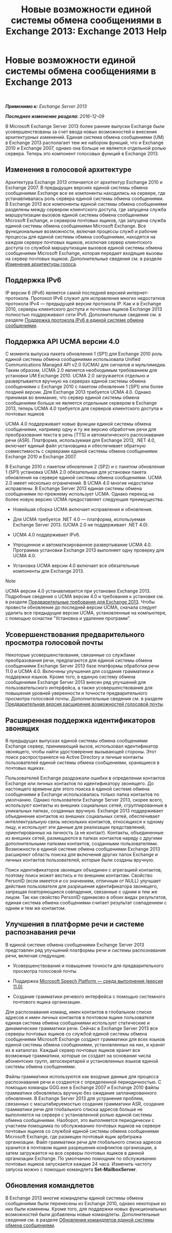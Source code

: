﻿---
title: 'Новые возможности единой системы обмена сообщениями в Exchange 2013: Exchange 2013 Help'
TOCTitle: Новые возможности единой системы обмена сообщениями в Exchange 2013
ms:assetid: a444ef2d-d893-408e-adf9-c9d8a8b07593
ms:mtpsurl: https://technet.microsoft.com/ru-ru/library/JJ150545(v=EXCHG.150)
ms:contentKeyID: 50488775
ms.date: 04/30/2018
mtps_version: v=EXCHG.150
ms.translationtype: HT
---

# Новые возможности единой системы обмена сообщениями в Exchange 2013

 

_**Применимо к:** Exchange Server 2013_

_**Последнее изменение раздела:** 2016-12-09_

В Microsoft Exchange Server 2013 более ранние выпуски Exchange были усовершенствованы за счет ввода новых возможностей и внесения архитектурных изменений. Единая система обмена сообщениями (UM) в Exchange 2013 располагает тем же набором функций, что и Exchange 2010 и Exchange 2007, однако она больше не является отдельной ролью сервера. Теперь это компонент голосовых функций в Exchange 2013.

## Изменения в голосовой архитектуре

Архитектура Exchange 2013 отличается от архитектур Exchange 2010 и Exchange 2007. В предыдущих версиях единой системы обмена сообщениями Exchange все ее компоненты находились на сервере, где устанавливалась роль сервера единой системы обмена сообщениями. В Exchange 2013 все компоненты единой системы обмена сообщениями разделены между сервером клиентского доступа, где запущена служба маршрутизации вызовов единой системы обмена сообщениями Microsoft Exchange, и сервером почтовых ящиков, где запущена служба единой системы обмена сообщениями Microsoft Exchange. Все функциональные возможности, включая процессы служб и рабочие процессы для единой системы обмена сообщениями, находятся на каждом сервере почтовых ящиков, исключая сервер клиентского доступа со службой маршрутизации вызовов единой системы обмена сообщениями Microsoft Exchange, которая передает входящие вызовы на сервер почтовых ящиков. Дополнительные сведения см. в разделе [Изменения архитектуры голоса](voice-architecture-changes-exchange-2013-help.md).

## Поддержка IPv6

IP версии 6 (IPv6) является самой последней версией интернет-протокола. Протокол IPv6 служит для исправления многих недостатков протокола IPv4 — предыдущей версии протокола IP. Как и в Exchange 2010, серверы клиентского доступа и почтовых ящиков Exchange 2013 полностью поддерживают сети IPv6. Дополнительные сведения см. в разделе [Поддержка протокола IPv6 в единой системе обмена сообщениями](ipv6-support-in-unified-messaging-exchange-2013-help.md).

## Поддержка API UCMA версии 4.0

С момента выпуска пакета обновления 1 (SP1) для Exchange 2010 роль единой системы обмена сообщениями использовала Unified Communications Managed API v2.0 (UCMA) для сигналов и мультимедиа. Таким образом, UCMA 2.0 является необходимым требованием для установки UM Exchange 2010. UCMA 2.0 загружается отдельно и развертывается вручную на серверах единой системы обмена сообщениями с Exchange 2010 с пакетом обновления 1 (SP1) или более поздней версии. Для Exchange 2013 требуется UCMA 4.0. Однако принимая во внимание, что сервер единой системы обмена сообщениями больше не является отдельным сервером в Exchange 2013, теперь UCMA 4.0 требуется для серверов клиентского доступа и почтовых ящиков

UCMA 4.0 поддерживает новые функции единой системы обмена сообщениями, например одну и ту же версию обработчик речи для преобразования текста в речь (TTS) и автоматического распознавания речи (ASR). Платформа, используемая для Exchange 2013, .NET 4.0, включает единый файл установщика и обеспечивает обратную совместимость с серверами единой системы обмена сообщениями Exchange 2010 и Exchange 2007.

В Exchange 2010 с пакетом обновления 2 (SP2) и с пакетом обновления 1 (SP1) установка UCMA 2.0 обязательная для установки пакета обновления на сервере единой системы обмена сообщениями. UCMA 2.0 имеет несколько ограничений. В UCMA 4.0 многие недостатки исправлены. В Exchange Server 2013 единая системы обмена сообщениями по-прежнему использует UCMA. Однако переход на более новую версию UCMA предоставляет следующие преимущества.

  - Новейшая сборка UCMA включает исправления и обновления.

  - Для UCMA требуется .NET 4.0 — платформа, используемая Exchange Server 2013. (UCMA 2.0 не поддерживает .NET 4.0).

  - UCMA 4.0 поддерживает IPv6.

  - Упрощенное и автоматизированное развертывание UCMA 4.0. Программа установки Exchange 2013 выполняет одну проверку для UCMA 4.0.

  - Установка UCMA версии 4.0 включает все обязательные компоненты для Exchange 2013.

> [!NOTE]  
> UCMA версии 4.0 устанавливается при установке Exchange 2013. Подробные сведения о UCMA версии 4.0 и требования к установке см. в разделе <a href="exchange-2013-prerequisites-exchange-2013-help.md">Предварительные требования для Exchange 2013</a>. Чтобы провести обновление до последней версии UCMA, сначала следует удалить все предыдущие версии UCMA, установленные на компьютере, с помощью оснастки &quot;Установка и удаление программ&quot;.


## Усовершенствования предварительного просмотра голосовой почты

Некоторые усовершенствования, связанные со службами преобразования речи, предлагаются для единой системы обмена сообщениями Exchange Server 2013 базе платформы обработки речи 11.0 и UCMA 4.0. Включены улучшения для создания грамматики и поддержки языков. Кроме того, в единую систему обмена сообщениями Exchange Server 2013 внесен ряд улучшений для пользовательского интерфейса, а также усовершенствования для повышения уровней уверенности и точности предварительного просмотра голосовой почты. Дополнительные сведения см. в разделе [Предварительная версия расширение возможностей голосовой почты](voice-mail-preview-enhancements-exchange-2013-help.md).

## Расширенная поддержка идентификаторов звонящих

В предыдущих выпусках единой системы обмена сообщениями Exchange сервер, принимающий вызов, использовал идентификатор звонящего, чтобы найти удостоверение вызывающей стороны. Этот поиск распространялся на Active Directory и личные контакты пользователей единой системы обмена сообщениями, хранящиеся в почтовых ящиках.

Пользователей Exchange раздражали ошибки в определении контактов Exchange или личных контактов по идентификатору звонящего. До настоящего времени для этого поиска в единой системе обмена сообщениями в Exchange использовалась только папка контактов по умолчанию. Однако пользователи Exchange Server 2013, скорее всего, используют контакты из внешних социальных сетей, сгруппированные в уникальных папках, созданных вручную. Exchange 2013 поддерживает объединение контактов из внешних социальных сетей, обеспечивает интеллектуальную связь нескольких контактов, относящихся к одному лицу, и использует эти данные для реализации представлений, ориентированных на личность (а не контакт). Контакты, объединенные из внешних сетей, размещаются в папках контактов наряду с другими дополнительными папками контактов, созданными пользователями. Возможности в единой системе обмена сообщениями Exchange 2013 расширяют область поиска для включения других папок Exchange и личных контактов пользователей, которые были созданы вручную.

Поиск идентификаторов звонящих объединен с агрегацией контактов, поэтому поиск может вестись и по внешним контактам. Свойство PersonID (если имеется и со значением, отличным от NULL) улучшает действия пользователя для разрешения идентификатора звонящего, запрещая повторяющиеся совпадения, связанные с одним и тем же лицом. Так как свойство PersonID одинаково в обоих видах результатов, единая система обмена сообщениями считает результат совпадением с одним и тем же контактом.

## Улучшения в платформе речи и системе распознавания речи

В единой системе обмена сообщениями Exchange Server 2013 представлен ряд улучшений платформы речи и системы распознавания речи, включая следующие.

  - Усовершенствования и повышение точности для предварительного просмотра голосовой почты.

  - Поддержка [Microsoft Speech Platform — среда выполнения (версия 11.0)](https://go.microsoft.com/fwlink/p/?linkid=253196).

  - Создание грамматики речевого интерфейса с помощью системного почтового ящика организации.

Для распознавания команд, имен контактов в глобальном списке адресов и имен личных контактов в почтовом ящике пользователя единая система обмена сообщениями использует статические и динамические грамматики речи. Сейчас в Exchange Server 2013 все серверы почтовых ящиков со службой единой системы обмена сообщениями Microsoft Exchange создают грамматики для всех языков единой системы обмена сообщениями, установленных на них, и хранят их в каталогах. Каждый сервер почтовых ящиков хранит все возможные грамматики, которые он создает на основании числа абонентских групп, автосекретарей и установленных языков единой системы обмена сообщениями.

Файлы грамматики используются как входные данные для процесса распознавания речи и создаются с определенной периодичностью. С помощью команды GGG.exe в Exchange 2007 и Exchange 2010 файлы грамматики обновлялись вручную без ожидания запланированного обновления. В Exchange Server 2013 для устранения проблем, связанных с масштабируемостью создания грамматики ASR, создание грамматики речи для глобального списка адресов больше не выполняется на сервере с установленной ролью единой системы обмена сообщениями. Наоборот, это выполняется периодически с участием помощника по обслуживанию почтовых ящиков на сервере почтовых ящиков со службой единой системы обмена сообщениями Microsoft Exchange, где размещен почтовый ящик арбитража организации. Файл грамматики речи для глобального списка адресов хранится в почтовом ящике разрешения конфликтов организации, а затем загружается на все серверы почтовых ящиков в данной организации Exchange. По умолчанию помощник по обслуживанию почтовых ящиков запускается каждые 24 часа. Изменить частоту запуска можно с помощью командлета **Set-MailboxServer**.

## Обновления командлетов

В Exchange 2013 многие командлеты единой системы обмена сообщениями были перенесены из Exchange 2010, однако некоторые из них были изменены. Кроме того, для поддержки новых функциональных возможностей были добавлены новые командлеты. Дополнительные сведения см. в разделе [Обновления командлетов единой системы обмена сообщениями](unified-messaging-cmdlet-updates-exchange-2013-help.md).

